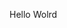 Hello Wolrd




















































































































































































































































































































































































































































































































































































































































































































































































































































































































































































































































































































































































































































































































































































































































































































































































































































































































































































































































































































































































































































































































































































































































































































































































































































































































































































































































































































































































































































































































































































































































































































































































































































































































































































































































































































































































































































































































































































































































































































































































































































































































































































































































































































































































































































































































































































































































































































































































































































































































































































































































































































































































































